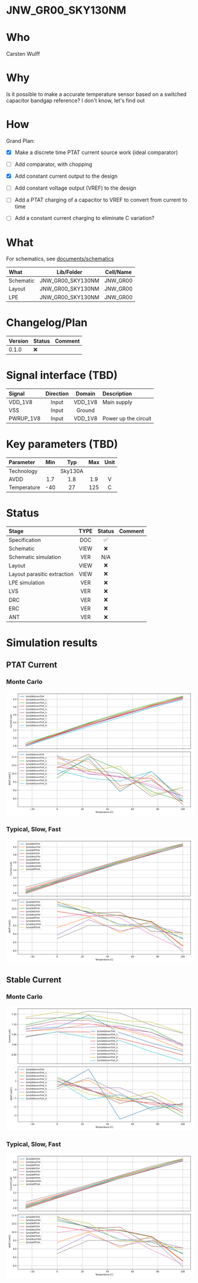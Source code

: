 
# JNW_GR00_SKY130NM

# Who
Carsten Wulff

# Why
Is it possible to make a accurate temperature sensor based on a switched
capacitor bandgap reference? I don't know, let's find out 


# How
 
Grand Plan:

- [x] Make a discrete time PTAT current source work (ideal comparator)
- [ ] Add comparator, with chopping
- [x] Add constant current output to the design 
- [ ] Add constant voltage output (VREF) to the design 
- [ ] Add a PTAT charging of a capacitor to VREF to convert from current to time 
- [ ] Add a constant current charging to eliminate C variation?



# What

For schematics, see [documents/schematics](documents/schematics.md) 

| What            | Lib/Folder       | Cell/Name |
| :-              | :-:              | :-:       |
| Schematic       | JNW_GR00_SKY130NM | JNW_GR00 |
| Layout          | JNW_GR00_SKY130NM | JNW_GR00 |
| LPE             | JNW_GR00_SKY130NM | JNW_GR00 |


# Changelog/Plan
| Version | Status | Comment|
| :-| :-| :-|
|0.1.0 | :x: |  |


# Signal interface (TBD)
| Signal    | Direction | Domain  | Description          |
|:----------|:---------:|:-------:|:---------------------|
| VDD_1V8   | Input     | VDD_1V8 | Main supply          |
| VSS       | Input     | Ground  |                      |
| PWRUP_1V8 | Input     | VDD_1V8 | Power up the circuit |


# Key parameters (TBD)
| Parameter           | Min     | Typ           | Max     | Unit  |
| :---                | :-:     | :-:           | :-:     | :---: |
| Technology          |         | Sky130A |         |       |
| AVDD                | 1.7    | 1.8           | 1.9    | V     |
| Temperature         | -40     | 27            | 125     | C     |


# Status

| Stage                       | TYPE | Status | Comment                        |
| :---                        | :-:  | :---:  | :--:                           |
| Specification               | DOC  | :white_check_mark:    |                                |
| Schematic                   | VIEW | :x:    |                                |
| Schematic simulation        | VER  | N/A    |                                |
| Layout                      | VIEW | :x:    |                                |
| Layout parasitic extraction | VIEW | :x:    |                                |
| LPE simulation              | VER  | :x:    |                                |
| LVS                         | VER  | :x:    |                                |
| DRC                         | VER  | :x:    |                                |
| ERC                         | VER  | :x:    |                                |
| ANT                         | VER  | :x:    |                                |


# Simulation results

## PTAT Current 
### Monte Carlo

![](sim/JNWG00_CORE/ptat_Sch_mc.svg)

### Typical, Slow, Fast

![](sim/JNWG00_CORE/ptat_Sch_tfs.svg)

## Stable Current

### Monte Carlo

![](sim/JNWG00_CORE/stable_Sch_mc.svg)

### Typical, Slow, Fast

![](sim/JNWG00_CORE/ptat_Sch_tfs.svg)

